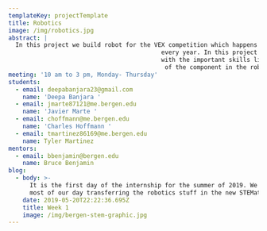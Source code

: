 ```yaml
---
templateKey: projectTemplate
title: Robotics
image: /img/robotics.jpg
abstract: |
  In this project we build robot for the VEX competition which happens 
                                           every year. In this project all the members get to understand and work 
                                           with the important skills like 3D designing, programming, assembling                              
                                            of the component in the robot and many more.
meeting: '10 am to 3 pm, Monday- Thursday'
students:
  - email: deepabanjara23@gmail.com
    name: 'Deepa Banjara '
  - email: jmarte87121@me.bergen.edu
    name: 'Javier Marte '
  - email: choffmann@me.bergen.edu
    name: 'Charles Hoffmann '
  - email: tmartinez86169@me.bergen.edu
    name: Tyler Martinez
mentors:
  - email: bbenjamin@bergen.edu
    name: Bruce Benjamin
blog:
  - body: >-
      It is the first day of the internship for the summer of 2019. We spent
      most of our day transferring the robotics stuff in the new STEMatics room.
    date: 2019-05-20T22:22:36.695Z
    title: Week 1
    image: /img/bergen-stem-graphic.jpg
---
```


